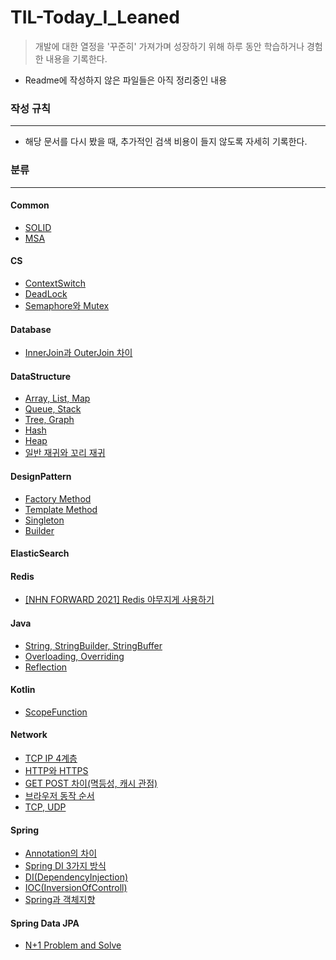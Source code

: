 # TIL-Today_I_Leaned

> 개발에 대한 열정을 '꾸준히' 가져가며 성장하기 위해 하루 동안 학습하거나 경험한 내용을 기록한다.

- Readme에 작성하지 않은 파일들은 아직 정리중인 내용
####
### 작성 규칙
***
- 해당 문서를 다시 봤을 때, 추가적인 검색 비용이 들지 않도록 자세히 기록한다.

### 분류
***
#### Common
- [SOLID](https://github.com/kwj2435/TIL-Today_I_Leaned/blob/main/Common/SOLID.md)
- [MSA](https://github.com/kwj2435/TIL-Today_I_Leaned/blob/main/Common/MSA.md)
#### CS
- [ContextSwitch](https://github.com/kwj2435/TIL-Today_I_Leaned/blob/main/CS/ContextSwitch.md)
- [DeadLock](https://github.com/kwj2435/TIL-Today_I_Leaned/blob/main/CS/DeadLock.md)
- [Semaphore와 Mutex](https://github.com/kwj2435/TIL-Today_I_Leaned/blob/main/CS/Semaphore%EC%99%80%20Mutex.md)
#### Database
- [InnerJoin과 OuterJoin 차이](https://github.com/kwj2435/TIL-Today_I_Leaned/blob/main/Database/InnerJoin%2C%20OuterJoin.md)
#### DataStructure
- [Array, List, Map](https://github.com/kwj2435/TIL-Today_I_Leaned/blob/main/DataStructure/Array%2C%20List%2C%20Map.md)
- [Queue, Stack](https://github.com/kwj2435/TIL-Today_I_Leaned/blob/main/DataStructure/Queue%2C%20Stack.md)
- [Tree, Graph](https://github.com/kwj2435/TIL-Today_I_Leaned/blob/main/DataStructure/Tree%2C%20Graph.md)
- [Hash](https://github.com/kwj2435/TIL-Today_I_Leaned/blob/main/DataStructure/Hash.md)
- [Heap](https://github.com/kwj2435/TIL-Today_I_Leaned/blob/main/DataStructure/Heap.md)
- [일반 재귀와 꼬리 재귀](https://github.com/kwj2435/TIL-Today_I_Leaned/blob/main/DataStructure/%EC%9D%BC%EB%B0%98%20%EC%9E%AC%EA%B7%80%EC%99%80%20%EA%BC%AC%EB%A6%AC%20%EC%9E%AC%EA%B7%80.md)
#### DesignPattern
- [Factory Method](https://github.com/kwj2435/TIL-Today_I_Leaned/blob/main/DesignPattern/Factory%20Method.md)
- [Template Method](https://github.com/kwj2435/TIL-Today_I_Leaned/blob/main/DesignPattern/Template%20Method.md)
- [Singleton](https://github.com/kwj2435/TIL-Today_I_Leaned/blob/main/DesignPattern/%EC%8B%B1%EA%B8%80%ED%86%A4(Singleton).md)
- [Builder](https://github.com/kwj2435/TIL-Today_I_Leaned/blob/main/DesignPattern/Builder.md)
#### ElasticSearch
#### Redis
- [[NHN FORWARD 2021] Redis 야무지게 사용하기](https://github.com/kwj2435/TIL-Today_I_Leaned/blob/main/Redis/%5BNHN%20FORWARD%202021%5D%20Redis%20%EC%95%BC%EB%AC%B4%EC%A7%80%EA%B2%8C%20%EC%82%AC%EC%9A%A9%ED%95%98%EA%B8%B0.md)
#### Java
- [String, StringBuilder, StringBuffer](https://github.com/kwj2435/TIL-Today_I_Leaned/blob/main/Java/String%2C%20StringBuilder%2C%20StringBuffer.md)
- [Overloading, Overriding](https://github.com/kwj2435/TIL-Today_I_Leaned/blob/main/Java/%EC%98%A4%EB%B2%84%EB%A1%9C%EB%94%A9%EA%B3%BC%20%EC%98%A4%EB%B2%84%EB%9D%BC%EC%9D%B4%EB%94%A9.md)
- [Reflection](https://github.com/kwj2435/TIL-Today_I_Leaned/blob/main/Java/Reflection.md)
#### Kotlin
- [ScopeFunction](https://github.com/kwj2435/TIL-Today_I_Leaned/blob/main/Kotlin/ScopeFunction.md)
#### Network
- [TCP IP 4계층](https://github.com/kwj2435/TIL-Today_I_Leaned/blob/main/Network/TCP%20IP%204%EA%B3%84%EC%B8%B5.md)
- [HTTP와 HTTPS](https://github.com/kwj2435/TIL-Today_I_Leaned/blob/main/Network/HTTP%EC%99%80%20HTTPS.md)
- [GET POST 차이(멱등성, 캐시 관점)](https://github.com/kwj2435/TIL-Today_I_Leaned/blob/main/Network/GET%2C%20POST(%EB%A9%B1%EB%93%B1%EC%84%B1%2C%20%EC%BA%90%EC%8B%9C%EA%B4%80%EC%A0%90).md)
- [브라우저 동작 순서](https://github.com/kwj2435/TIL-Today_I_Leaned/blob/main/Network/%EB%B8%8C%EB%9D%BC%EC%9A%B0%EC%A0%80%20%EB%8F%99%EC%9E%91%20%EC%88%9C%EC%84%9C.md)
- [TCP, UDP](https://github.com/kwj2435/TIL-Today_I_Leaned/blob/main/Network/TCP%2C%20UDP.md)
#### Spring
- [Annotation의 차이](https://github.com/kwj2435/TIL-Today_I_Leaned/blob/main/Spring/Annotation%EC%9D%98%20%EC%B0%A8%EC%9D%B4.md)
- [Spring DI 3가지 방식](https://github.com/kwj2435/TIL-Today_I_Leaned/blob/main/Spring/Annotation%EC%9D%98%20%EC%B0%A8%EC%9D%B4.md)
- [DI(DependencyInjection)](https://github.com/kwj2435/TIL-Today_I_Leaned/blob/main/Spring/DI(DependencyInjection).md)
- [IOC(InversionOfControll)](https://github.com/kwj2435/TIL-Today_I_Leaned/blob/main/Spring/IOC(InversionOfControll).md)
- [Spring과 객체지향](https://github.com/kwj2435/TIL-Today_I_Leaned/blob/main/Spring/Spring%EA%B3%BC%20%EA%B0%9D%EC%B2%B4%EC%A7%80%ED%96%A5.txt)
#### Spring Data JPA
- [N+1 Problem and Solve](https://github.com/kwj2435/TIL-Today_I_Leaned/blob/main/Spring%20Data%20JPA/N%2B1%20%EB%AC%B8%EC%A0%9C%20%EB%B0%8F%20%ED%95%B4%EA%B2%B0.md)



